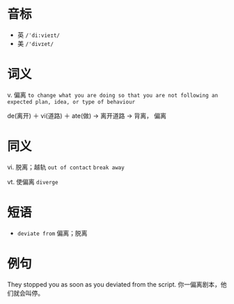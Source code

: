 # 音标

- 英 `/ˈdi:vieɪt/`
- 美 `/'divɪet/`

# 词义

v. 偏离
`to change what you are doing so that you are not following an expected plan, idea, or type of behaviour`



de(离开) ＋ vi(道路) ＋ ate(做) → 离开道路 → 背离， 偏离

# 同义

vi. 脱离；越轨
`out of contact` `break away`

vt. 使偏离
`diverge`

# 短语

- `deviate from` 偏离；脱离

# 例句

They stopped you as soon as you deviated from the script.
你一偏离剧本，他们就会叫停。


